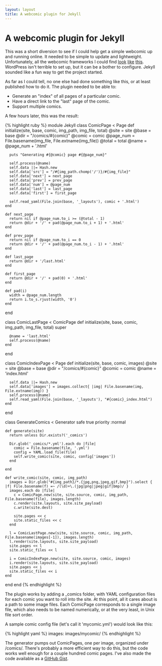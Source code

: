 ```yaml
---
layout: layout
title: A webcomic plugin for Jekyll
---
```


# A webcomic plugin for Jekyll

This was a short diversion to see if I could help get a simple webcomic up and
running online.  It needed to be simple to update and lightweight.
Unfortunately, all the webcomic frameworks I could find
[look](http://wordpress.org/extend/plugins/webcomic/)
[like](http://comiccms.com/)
[this](http://comicpress.org/).
WordPress isn't terrible
to set up, but it can be a bother to configure.  Jekyll sounded like a fun
way to get the project started.

As far as I could tell, no one else had done something like this, or at least
published how to do it.  The plugin needed to be able to:

* Generate an "index" of all pages of a particular comic.
* Have a direct link to the "last" page of the comic.
* Support multiple comics.

A few hours later, this was the result:

{% highlight ruby %}
module Jekyll
  class ComicPage < Page
    def initialize(site, base, comic, img_path, img_file, total)
      @site  = site
      @base  = base
      @dir   = "/comics/#{comic}"
      @comic = comic
      @page_num = File.basename(img_file, File.extname(img_file))
      @total = total
      @name = @page_num + '.html'

      puts "Generating #{@comic} page #{@page_num}"

      self.process(@name)
      self.data ||= Hash.new
      self.data['src'] = "/#{img_path.chomp('/')}/#{img_file}"
      self.data['next'] = next_page
      self.data['prev'] = prev_page
      self.data['num'] = @page_num
      self.data['last'] = last_page
      self.data['first'] = first_page

      self.read_yaml(File.join(base, '_layouts'), comic + '.html')
    end

    def next_page
      return nil if @page_num.to_i >= (@total - 1)
      return @dir + '/' + pad(@page_num.to_i + 1) + '.html'
    end

    def prev_page
      return nil if @page_num.to_i == 0
      return @dir + '/' + pad(@page_num.to_i - 1) + '.html'
    end

    def last_page
      return @dir + '/last.html'
    end

    def first_page
      return @dir + '/' + pad(0) + '.html'
    end

    def pad(i)
      width = @page_num.length
      return i.to_s.rjust(width, '0')
    end
  end

  class ComicLastPage < ComicPage
    def initialize(site, base, comic, img_path, img_file, total)
      super

      @name = 'last.html'
      self.process(@name)
    end
  end

  class ComicIndexPage < Page
    def initialize(site, base, comic, images)
      @site = site
      @base = base
      @dir = "/comics/#{comic}"
      @comic = comic
      @name = 'index.html'

      self.data ||= Hash.new
      self.data['images'] = images.collect{ |img| File.basename(img, File.extname(img)) }
      self.process(@name)
      self.read_yaml(File.join(base, '_layouts'), "#{comic}_index.html")
    end
  end


  class GenerateComics < Generator
    safe true
    priority :normal

    def generate(site)
      return unless Dir.exists?('_comics')

      Dir.glob('_comics/*.yml').each do |file|
        comic = File.basename(file, '.yml')
        config = YAML.load_file(file)
        self.write_comic(site, comic, config['images'])
      end

    end

    def write_comic(site, comic, img_path)
      images = Dir.glob("#{img_path}/*.{jpg,png,jpeg,gif,bmp}").select { |f| File.basename(f) =~ /(\d)+\.(jpg|png|jpeg|gif|bmp)/ }
      images.each do |file|
        c = ComicPage.new(site, site.source, comic, img_path, File.basename(file), images.length)
        c.render(site.layouts, site.site_payload)
        c.write(site.dest)

        site.pages << c
        site.static_files << c
      end

      l = ComicLastPage.new(site, site.source, comic, img_path, File.basename(images[-1]), images.length)
      l.render(site.layouts, site.site_payload)
      site.pages << l
      site.static_files << l

      i = ComicIndexPage.new(site, site.source, comic, images)
      i.render(site.layouts, site.site_payload)
      site.pages << i
      site.static_files << i
    end
  end
end
{% endhighlight %}

The plugin works by adding a \_comics folder, with YAML configuration files for
each comic you want to roll into the site. At this point, all it cares about is
a path to some image files.  Each ComicPage corresponds to a single image file,
which also needs to be named numerically, or at the very least, in Unix file
sort order.

A sample comic config file (let's call it 'mycomic.yml') would look like this:

{% highlight yaml %}
images: images/mycomic/
{% endhighlight %}

The generator pumps out ComicPages, one per image, organized under
/comics/.  There's probably a more efficient way to do this, but the code works
well enough for a couple hundred comic pages.  I've also made the code
available as a [GitHub Gist](https://gist.github.com/nompute/5131217).
